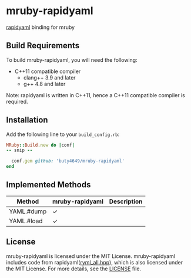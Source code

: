 # mruby-rapidyaml

[rapidyaml](https://github.com/biojppm/rapidyaml/) binding for mruby

## Build Requirements

To build mruby-rapidyaml, you will need the following:

* C++11 compatible compiler
  - clang++ 3.9 and later
  - g++ 4.8 and later

Note: rapidyaml is written in C++11, hence a C++11 compatible compiler is required.

## Installation

Add the following line to your `build_config.rb`:

```ruby
MRuby::Build.new do |conf|
-- snip --

  conf.gem github: 'buty4649/mruby-rapidyaml'
end
```

## Implemented Methods

| Method     | mruby-rapidyaml | Description                    |
|------------|-----------------|--------------------------------|
| YAML.#dump | ✓               |                                |
| YAML.#load | ✓               |                                |

## License

mruby-rapidyaml is licensed under the MIT License.
mruby-rapidyaml includes code from rapidyaml([ryml_all.hpp](src/ryml_all.hpp)), which is also licensed under the MIT License.
For more details, see the [LICENSE](./LICENSE) file.
